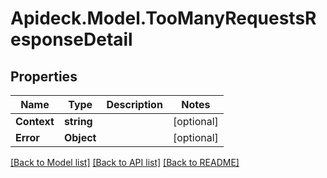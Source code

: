 # Apideck.Model.TooManyRequestsResponseDetail

## Properties

Name | Type | Description | Notes
------------ | ------------- | ------------- | -------------
**Context** | **string** |  | [optional] 
**Error** | **Object** |  | [optional] 

[[Back to Model list]](../README.md#documentation-for-models) [[Back to API list]](../README.md#documentation-for-api-endpoints) [[Back to README]](../README.md)


